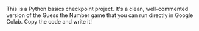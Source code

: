 This is a Python basics checkpoint project.
It's a clean, well-commented version of the Guess the Number game that you can run directly in Google Colab.
Copy the code and write it!
